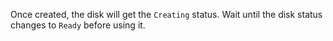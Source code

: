 Once created, the disk will get the `Creating` status. Wait until the disk status changes to `Ready` before using it.